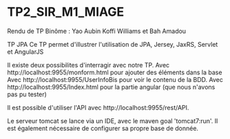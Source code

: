 # TP2_SIR_M1_MIAGE
Rendu de TP
Binôme : Yao Aubin Koffi Williams et Bah Amadou

TP JPA
Ce TP permet d'illustrer l'utilisation de JPA, Jersey, JaxRS, Servlet et AngularJS

Il existe deux possibilites d'interragir avec notre TP. Avec http://localhost:9955/monform.html pour 
ajouter des éléments dans la base Avec http://localhost:9955/UserInfoBis pour voir le contenu de la BDD.
Avec http://localhost:9955/Index.html pour la partie angular (que nous n'avons pas pu tester)

Il est possible d'utiliser l'API avec http://localhost:9955/rest/API.

Le serveur tomcat se lance via un IDE, avec le maven goal 'tomcat7:run'.
Il est également nécessaire de configurer sa propre base de donnée.
